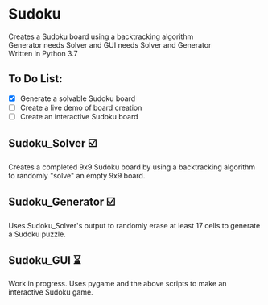 # Sudoku
Creates a Sudoku board using a backtracking algorithm  
Generator needs Solver and GUI needs Solver and Generator  
Written in Python 3.7  

## To Do List:
- [x] Generate a solvable Sudoku board
- [ ] Create a live demo of board creation
- [ ] Create an interactive Sudoku board

## Sudoku_Solver :ballot_box_with_check:
Creates a completed 9x9 Sudoku board by using a backtracking algorithm to randomly "solve" an empty 9x9 board.

## Sudoku_Generator :ballot_box_with_check:
Uses Sudoku_Solver's output to randomly erase at least 17 cells to generate a Sudoku puzzle.

## Sudoku_GUI :hourglass:
Work in progress. Uses pygame and the above scripts to make an interactive Sudoku game.

